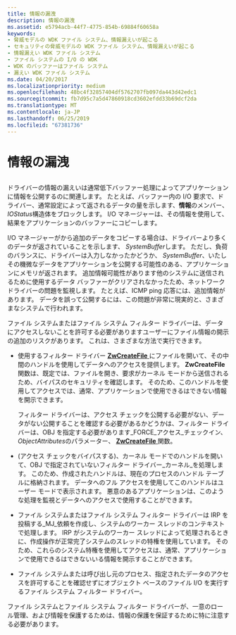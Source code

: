 ```yaml
---
title: 情報の漏洩
description: 情報の漏洩
ms.assetid: e5794acb-44f7-4775-854b-69884f60658a
keywords:
- 脅威モデルの WDK ファイル システム、情報漏えいが起こる
- セキュリティの脅威モデルの WDK ファイル システム、情報漏えいが起こる
- 情報漏えい WDK ファイル システム
- ファイル システムの I/O の WDK
- WDK のバッファーはファイル システム
- 漏えい WDK ファイル システム
ms.date: 04/20/2017
ms.localizationpriority: medium
ms.openlocfilehash: 48bc4f32857404df5762707fb097da443d42edc1
ms.sourcegitcommit: fb7d95c7a5d47860918cd3602efdd33b69dcf2da
ms.translationtype: MT
ms.contentlocale: ja-JP
ms.lasthandoff: 06/25/2019
ms.locfileid: "67381736"
---
```

# <a name="information-disclosure"></a>情報の漏洩


## <span id="ddk_information_disclosure_if"></span><span id="DDK_INFORMATION_DISCLOSURE_IF"></span>


ドライバーの情報の漏えいは通常低下バッファー処理によってアプリケーションに情報を公開するのに関連します。 たとえば、バッファー内の I/O 要求で、ドライバー、通常設定によって返されるデータの量を示します、**情報**のメンバー、 *IOStatus*構造体をブロックします。 I/O マネージャーは、その情報を使用して、結果をアプリケーションのバッファーにコピーします。

I/O マネージャーがから追加のデータをコピーする場合は、ドライバーより多くのデータが返されていることを示します、 *SystemBuffer*します。 ただし、負荷のバランスに、ドライバーは入力しなかったかどうか、 *SystemBuffer*、いたしその機微なデータをアプリケーションを公開する可能性のある、アプリケーションにメモリが返されます。 追加情報可能性があります他のシステムに送信されるために使用するデータ バッファーがクリアされなかったため、ネットワーク ドライバーの問題を監視します。 たとえば、ICMP ping 応答には、追加情報があります。 データを誤って公開するには、この問題が非常に現実的と、さまざまなシステムで行われます。

ファイル システムまたはファイル システム フィルター ドライバーは、データにアクセスしないことを許可する必要がありますユーザーにファイル情報の開示の追加のリスクがあります。 これは、さまざまな方法で実行できます。

-   使用するフィルター ドライバー [ **ZwCreateFile** ](https://docs.microsoft.com/windows-hardware/drivers/ddi/content/ntifs/nf-ntifs-ntcreatefile)にファイルを開いて、その中間のハンドルを使用してデータへのアクセスを提供します。 **ZwCreateFile**関数は、既定では、ファイルを開き、要求がカーネル モードから送信されるため、バイパスのセキュリティを確認します。 そのため、このハンドルを使用してアクセスでは、通常、アプリケーションで使用できるはできない情報を開示できます。

    フィルター ドライバーは、アクセス チェックを公開する必要がない、データがない公開することを確認する必要があるかどうかは、フィルター ドライバーは、OBJ を指定する必要があります\_FORCE\_アクセス\_チェックイン、 *ObjectAttributes*のパラメーター、 [ **ZwCreateFile** ](https://docs.microsoft.com/windows-hardware/drivers/ddi/content/ntifs/nf-ntifs-ntcreatefile)関数。

-   (アクセス チェックをバイパスする)、カーネル モードでのハンドルを開いて、OBJ で指定されていないフィルター ドライバー\_カーネル\_を処理します。 このため、作成されたハンドルは、現在のプロセスのハンドル テーブルに格納されます。 データへのフル アクセスを使用してこのハンドルはユーザー モードで表示されます。 悪意のあるアプリケーションは、このような処理を監視とデータへのアクセスで使用することができます。

-   ファイル システムまたはファイル システム フィルター ドライバーは IRP を投稿する\_MJ\_依頼を作成し、システムのワーカー スレッドのコンテキストで処理します。 IRP がシステムのワーカー スレッドによって処理されるときに、作成操作が正常完了システムのスレッドの特権を使用しています。 そのため、これらのシステム特権を使用してアクセスは、通常、アプリケーションで使用できるはできないいる情報を開示することができます。

-   ファイル システムまたは呼び出し元のプロセス、指定されたデータのアクセスを許可することを確認せずにオブジェクト ベースのファイル I/O を実行するファイル システム フィルター ドライバー。

ファイル システムとファイル システム フィルター ドライバーが、一意のロール管理、および情報を保護するためは、情報の保護を保証するために特に注意する必要があります。

 

 




